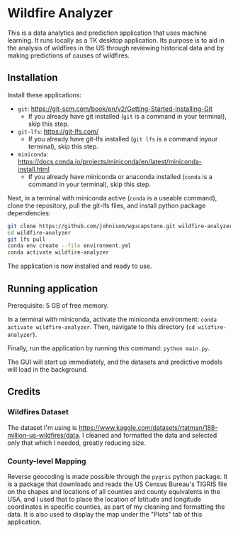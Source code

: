 # Wildfire Analyzer

This is a data analytics and prediction application that uses machine learning. It runs locally as a TK desktop application. Its purpose is to aid in the analysis of wildfires in the US through reviewing historical data and by making predictions of causes of wildfires.

## Installation

Install these applications:
- `git`: https://git-scm.com/book/en/v2/Getting-Started-Installing-Git
  - If you already have git installed (`git` is a command in your terminal), skip this step.
- `git-lfs`: https://git-lfs.com/
  - If you already have git-lfs installed (`git lfs` is a command inyour terminal), skip this step.
- `miniconda`: https://docs.conda.io/projects/miniconda/en/latest/miniconda-install.html
  - If you already have miniconda or anaconda installed (`conda` is a command in your terminal), skip this step.

Next, in a terminal with miniconda active (`conda` is a useable command), clone the repository, pull the git-lfs files, and install python package dependencies:
```sh
git clone https://github.com/johnisom/wgucapstone.git wildfire-analyzer
cd wildfire-analyzer
git lfs pull
conda env create --file environment.yml
conda activate wildfire-analyzer
```

The application is now installed and ready to use.

## Running application

Prerequisite: 5 GB of free memory.

In a terminal with miniconda, activate the miniconda environment: `conda activate wildfire-analyzer`.
Then, navigate to this directory (`cd wildfire-analyzer`).
  
Finally, run the application by running this command: `python main.py`.

The GUI will start up immediately, and the datasets and predictive models will load in the background.

## Credits

### Wildfires Dataset

The dataset I'm using is https://www.kaggle.com/datasets/rtatman/188-million-us-wildfires/data. I cleaned and formatted the data and selected only that which I needed, greatly reducing size.

### County-level Mapping

Reverse geocoding is made possible through the `pygris` python package.
It is a package that downloads and reads the US Census Bureau's TIGRIS file on the shapes and locations of all counties and county equivalents in the USA, and I used that to place the location of latitude and longitude coordinates in specific counties, as part of my cleaning and formatting the data. It is also used to display the map under the "Plots" tab of this application.
